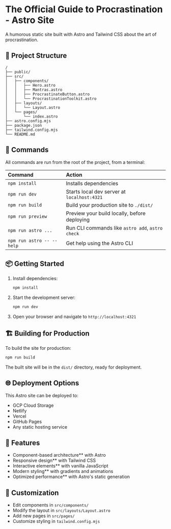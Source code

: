 # The Official Guide to Procrastination - Astro Site

A humorous static site built with Astro and Tailwind CSS about the art of procrastination.

## 🚀 Project Structure

```
/
├── public/
├── src/
│   ├── components/
│   │   ├── Hero.astro
│   │   ├── Mantras.astro
│   │   ├── ProcrastinateButton.astro
│   │   └── ProcrastinationToolkit.astro
│   ├── layouts/
│   │   └── Layout.astro
│   └── pages/
│       └── index.astro
├── astro.config.mjs
├── package.json
├── tailwind.config.mjs
└── README.md
```

## 🧞 Commands

All commands are run from the root of the project, from a terminal:

| Command                   | Action                                           |
| :------------------------ | :----------------------------------------------- |
| `npm install`             | Installs dependencies                            |
| `npm run dev`             | Starts local dev server at `localhost:4321`     |
| `npm run build`           | Build your production site to `./dist/`         |
| `npm run preview`         | Preview your build locally, before deploying     |
| `npm run astro ...`       | Run CLI commands like `astro add`, `astro check` |
| `npm run astro -- --help` | Get help using the Astro CLI                     |

## 📦 Getting Started

1. Install dependencies:
   ```bash
   npm install
   ```

2. Start the development server:
   ```bash
   npm run dev
   ```

3. Open your browser and navigate to `http://localhost:4321`

## 🏗️ Building for Production

To build the site for production:

```bash
npm run build
```

The built site will be in the `dist/` directory, ready for deployment.

## 🌐 Deployment Options

This Astro site can be deployed to:
- GCP Cloud Storage
- Netlify
- Vercel
- GitHub Pages
- Any static hosting service

## 🎨 Features

- Component-based architecture** with Astro
- Responsive design** with Tailwind CSS
- Interactive elements** with vanilla JavaScript
- Modern styling** with gradients and animations
- Optimized performance** with Astro's static generation

## 📝 Customization

- Edit components in `src/components/`
- Modify the layout in `src/layouts/Layout.astro`
- Add new pages in `src/pages/`
- Customize styling in `tailwind.config.mjs`
